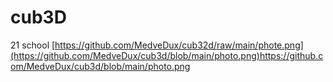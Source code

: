 # cub3D
21 school
[https://github.com/MedveDux/cub32d/raw/main/phote.png](https://github.com/MedveDux/cub3d/blob/main/photo.png)https://github.com/MedveDux/cub3d/blob/main/photo.png
